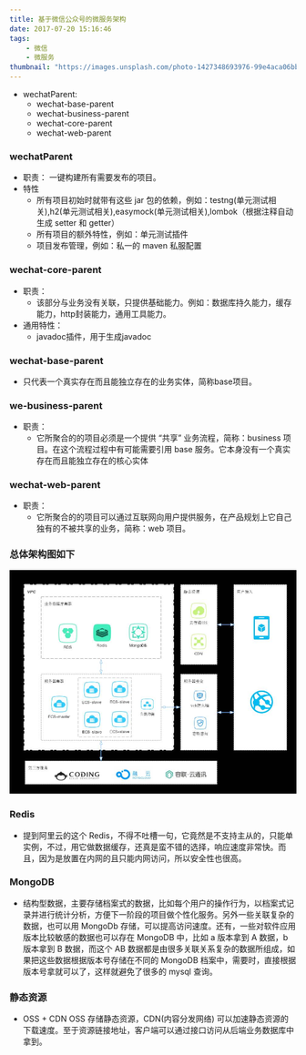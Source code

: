 ```yaml
---
title: 基于微信公众号的微服务架构
date: 2017-07-20 15:16:46
tags:
    - 微信
    - 微服务
thumbnail: "https://images.unsplash.com/photo-1427348693976-99e4aca06bb9?dpr=1&auto=format&fit=crop&w=1199&h=799&q=80&cs=tinysrgb&crop="
---
```



  * wechatParent:    
    * wechat-base-parent
    * wechat-business-parent
    * wechat-core-parent
    * wechat-web-parent
    
    
    
### wechatParent
   * 职责： 一键构建所有需要发布的项目。
   * 特性
        * 所有项目初始时就带有这些 jar 包的依赖，例如：testng(单元测试相关),h2(单元测试相关),easymock(单元测试相关),lombok（根据注释自动生成 setter 和 getter）
        * 所有项目的额外特性，例如：单元测试插件
        * 项目发布管理，例如：私一的 maven 私服配置

### wechat-core-parent
   * 职责：
        * 该部分与业务没有关联，只提供基础能力。例如：数据库持久能力，缓存能力，http封装能力，通用工具能力。
   * 通用特性：
        * javadoc插件，用于生成javadoc
        
### wechat-base-parent
   * 只代表一个真实存在而且能独立存在的业务实体，简称base项目。
   
   
### we-business-parent
   * 职责：
        * 它所聚合的的项目必须是一个提供 “共享” 业务流程，简称：business 项目。在这个流程过程中有可能需要引用 base 服务。它本身没有一个真实存在而且能独立存在的核心实体       
        
### wechat-web-parent    
   * 职责：
        * 它所聚合的的项目可以通过互联网向用户提供服务，在产品规划上它自己独有的不被共享的业务，简称：web 项目。
  
  
  
### 总体架构图如下
   ![image](img/项目架构图.jpg)  
   
   
   
### Redis
   * 提到阿里云的这个 Redis，不得不吐槽一句，它竟然是不支持主从的，只能单实例，不过，用它做数据缓存，还真是蛮不错的选择，响应速度非常快。而且，因为是放置在内网的且只能内网访问，所以安全性也很高。
### MongoDB
   * 结构型数据，主要存储档案式的数据，比如每个用户的操作行为，以档案式记录并进行统计分析，方便下一阶段的项目做个性化服务。另外一些关联复杂的数据，也可以用 MongoDb 存储，可以提高访问速度。还有，一些对软件应用版本比较敏感的数据也可以存在 MongoDB 中，比如 a 版本拿到 A 数据，b 版本拿到 B 数据，而这个 AB 数据都是由很多关联关系复杂的数据所组成，如果把这些数据根据版本号存储在不同的 MongoDB 档案中，需要时，直接根据版本号拿就可以了，这样就避免了很多的 mysql 查询。
   
### 静态资源

   * OSS + CDN
OSS 存储静态资源，CDN(内容分发网络) 可以加速静态资源的下载速度。至于资源链接地址，客户端可以通过接口访问从后端业务数据库中拿到。   